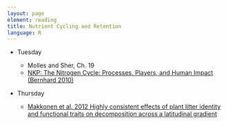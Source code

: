 ```yaml
---
layout: page
element: reading
title: Nutrient Cycling and Retention
language: R
---
```


* Tuesday

  * Molles and Sher, Ch. 19
  * [NKP: The Nitrogen Cycle: Processes, Players, and Human Impact (Bernhard 2010)](https://www.nature.com/scitable/knowledge/library/the-nitrogen-cycle-processes-players-and-human-15644632)
  
* Thursday

  * [Makkonen et al. 2012 Highly consistent effects of plant litter identity and functional traits on decomposition across a latitudinal gradient](https://onlinelibrary.wiley.com/doi/full/10.1111/j.1461-0248.2012.01826.x)

